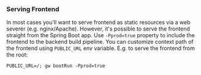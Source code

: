 ### Serving Frontend

In most cases you'll want to serve frontend as static resources 
via a web severer (e.g. nginx/Apache).
However, it's possible to serve the frontend straight from the Spring Boot app.
Use `-Pprod=true` property to include the frontend to the backend build pipeline.
You can customize context path of the frontend using `PUBLIC_URL` env variable.
E.g. to serve the frontend from the root:

```
PUBLIC_URL=/; gw bootRun -Pprod=true
```
